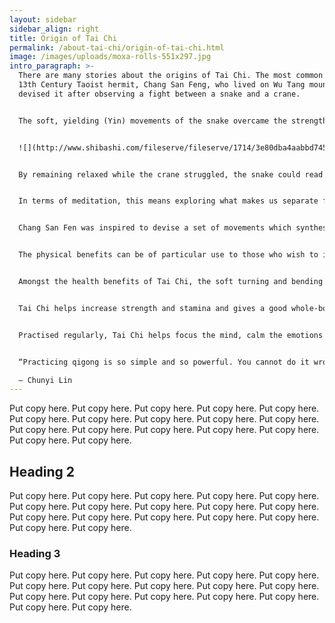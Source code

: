 ```yaml
---
layout: sidebar
sidebar_align: right
title: Origin of Tai Chi
permalink: /about-tai-chi/origin-of-tai-chi.html
image: /images/uploads/moxa-rolls-551x297.jpg
intro_paragraph: >-
  There are many stories about the origins of Tai Chi. The most common is that a
  13th Century Taoist hermit, Chang San Feng, who lived on Wu Tang mountain,
  devised it after observing a fight between a snake and a crane.


  The soft, yielding (Yin) movements of the snake overcame the strength and direct force of the crane's attack with its beak and wings (Yang).


  ![](http://www.shibashi.com/fileserve/fileserve/1714/3e80dba4aabbd745c0f7d226427909453ec68284/index.html)


  By remaining relaxed while the crane struggled, the snake could read the movements of the bird, and move naturally to avoid the attack.


  In terms of meditation, this means exploring what makes us separate from other beings; what takes us away from harmony and tempts us to use force to overcome obstacles.


  Chang San Fen was inspired to devise a set of movements which synthesised the efficiency of the martial arts with meditation, movements and relaxation for mind, body and spirit.


  The physical benefits can be of particular use to those who wish to improve their performance in all kinds of Sports.  Body-Mind work is being used increasingly as an aid to maximising co-ordination and efficient movement in Sports. Tai Chi is essentially slow and meditative but there is evidence that dropping the 'Thinking Mind' helps athletes to improve performance.


  Amongst the health benefits of Tai Chi, the soft turning and bending of the body gives the internal organs a gentle massage, encouraging them to function efficiently.


  Tai Chi helps increase strength and stamina and gives a good whole-body work-out.


  Practised regularly, Tai Chi helps focus the mind, calm the emotions and relax the body


  “Practicing qigong is so simple and so powerful. You cannot do it wrong. You can only do it good, better, or best.”\

  – Chunyi Lin
---
```


 Put copy here.  Put copy here.  Put copy here.  Put copy here.  Put copy here.  Put copy here.  Put copy here.  Put copy here.  Put copy here.  Put copy here.  Put copy here.  Put copy here.  Put copy here.  Put copy here.  Put copy here.  Put copy here.  Put copy here.

## Heading 2
  Put copy here.  Put copy here.  Put copy here.  Put copy here.  Put copy here.  Put copy here.  Put copy here.  Put copy here.  Put copy here.  Put copy here.  Put copy here.  Put copy here.  Put copy here.  Put copy here.  Put copy here.  Put copy here.  Put copy here.
### Heading 3
  Put copy here.  Put copy here.  Put copy here.  Put copy here.  Put copy here.  Put copy here.  Put copy here.  Put copy here.  Put copy here.  Put copy here.  Put copy here.  Put copy here.  Put copy here.  Put copy here.  Put copy here.  Put copy here.  Put copy here.
